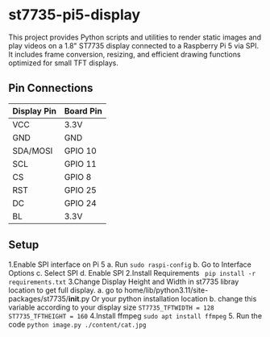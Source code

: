 # st7735-pi5-display
This project provides Python scripts and utilities to render static images and play videos on a 1.8" ST7735 display connected to a Raspberry Pi 5 via SPI. It includes frame conversion, resizing, and efficient drawing functions optimized for small TFT displays.

## Pin Connections
| Display Pin | Board Pin |
|:------------|:----------|
| VCC | 3.3V |
| GND | GND  |
| SDA/MOSI | GPIO 10 |
| SCL | GPIO 11 |
| CS  | GPIO 8  |
| RST | GPIO 25 |
| DC  | GPIO 24 |
| BL  | 3.3V    |

## Setup
1.Enable SPI interface on Pi 5
  a. Run `sudo raspi-config`
  b. Go to Interface Options
  c. Select SPI
  d. Enable SPI
2.Install Requirements
` pip install -r requirements.txt`
3.Change Display Height and Width in st7735 libray location to get full display.
  a. go to home/lib/python3.11/site-packages/st7735/__init__.py Or your python installation location
  b. change this variable according to your display size
  `ST7735_TFTWIDTH = 128
ST7735_TFTHEIGHT = 160`
4.Install ffmpeg
`sudo apt install ffmpeg`
5. Run the code
`python image.py ./content/cat.jpg`
